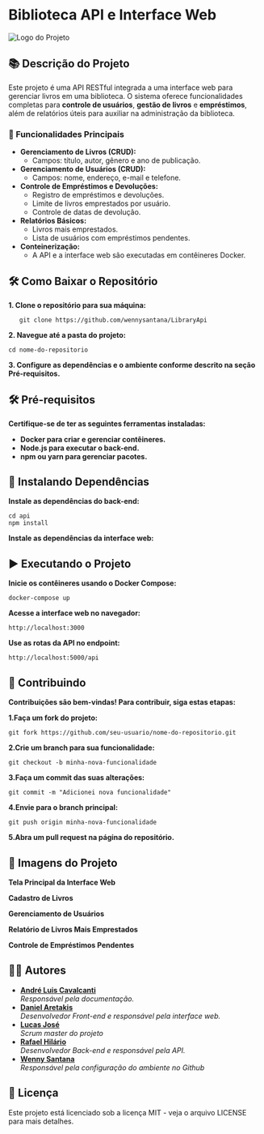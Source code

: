 # Biblioteca API e Interface Web

![Logo do Projeto](link-da-imagem-da-logo-aqui) 

## 📚 Descrição do Projeto

Este projeto é uma API RESTful integrada a uma interface web para gerenciar livros em uma biblioteca. O sistema oferece funcionalidades completas para **controle de usuários**, **gestão de livros** e **empréstimos**, além de relatórios úteis para auxiliar na administração da biblioteca.

### 🎯 Funcionalidades Principais

- **Gerenciamento de Livros (CRUD):**
  - Campos: título, autor, gênero e ano de publicação.
- **Gerenciamento de Usuários (CRUD):**
  - Campos: nome, endereço, e-mail e telefone.
- **Controle de Empréstimos e Devoluções:**
  - Registro de empréstimos e devoluções.
  - Limite de livros emprestados por usuário.
  - Controle de datas de devolução.
- **Relatórios Básicos:**
  - Livros mais emprestados.
  - Lista de usuários com empréstimos pendentes.
- **Conteinerização:**
  - A API e a interface web são executadas em contêineres Docker.

## 🛠️ Como Baixar o Repositório

**1. Clone o repositório para sua máquina:**
```
   git clone https://github.com/wennysantana/LibraryApi
```
**2. Navegue até a pasta do projeto:**
```
cd nome-do-repositorio
```
**3. Configure as dependências e o ambiente conforme descrito na seção Pré-requisitos.**

## 🛠️ Pré-requisitos

**Certifique-se de ter as seguintes ferramentas instaladas:**

- **Docker para criar e gerenciar contêineres.**
- **Node.js para executar o back-end.**
- **npm ou yarn para gerenciar pacotes.**

## 🔧 Instalando Dependências

**Instale as dependências do back-end:**
```
cd api
npm install
```
**Instale as dependências da interface web:**

## ▶️ Executando o Projeto
**Inicie os contêineres usando o Docker Compose:**
```
docker-compose up
```
**Acesse a interface web no navegador:**
```
http://localhost:3000
```
**Use as rotas da API no endpoint:**
```
http://localhost:5000/api
```
## 🤝 Contribuindo
**Contribuições são bem-vindas! Para contribuir, siga estas etapas:**

**1.Faça um fork do projeto:**
```
git fork https://github.com/seu-usuario/nome-do-repositorio.git
```
**2.Crie um branch para sua funcionalidade:**
```
git checkout -b minha-nova-funcionalidade
```
**3.Faça um commit das suas alterações:**
```
git commit -m "Adicionei nova funcionalidade"
```
**4.Envie para o branch principal:**
```
git push origin minha-nova-funcionalidade
```
**5.Abra um pull request na página do repositório.**

## 📸 Imagens do Projeto
**Tela Principal da Interface Web**

**Cadastro de Livros**

**Gerenciamento de Usuários**

**Relatório de Livros Mais Emprestados**

**Controle de Empréstimos Pendentes**

## 👩‍💻 Autores

- **[André Luis Cavalcanti](https://github.com/andrelca)**  
  *Responsável pela documentação.*
- **[Daniel Aretakis](https://github.com/DanielAretakis)**  
  *Desenvolvedor Front-end e responsável pela interface web.*
- **[Lucas José](https://github.com/LucasJLM)**  
  *Scrum master do projeto*
- **[Rafael Hilário](https://github.com/RafaelHilario)**  
  *Desenvolvedor Back-end e responsável pela API.*
- **[Wenny Santana](https://github.com/wennysantana)**  
  *Responsável pela configuração do ambiente no Github*

## 📜 Licença
Este projeto está licenciado sob a licença MIT - veja o arquivo LICENSE para mais detalhes.
